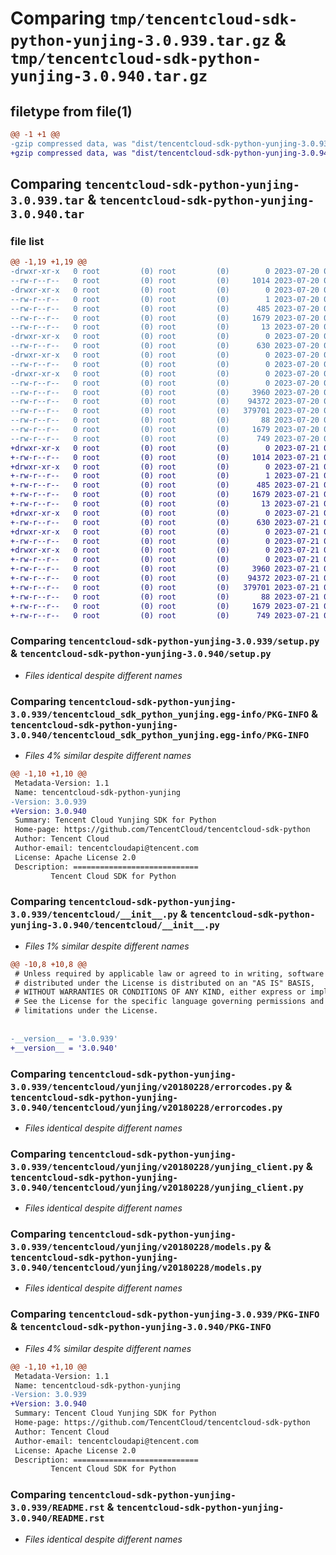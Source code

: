 # Comparing `tmp/tencentcloud-sdk-python-yunjing-3.0.939.tar.gz` & `tmp/tencentcloud-sdk-python-yunjing-3.0.940.tar.gz`

## filetype from file(1)

```diff
@@ -1 +1 @@
-gzip compressed data, was "dist/tencentcloud-sdk-python-yunjing-3.0.939.tar", last modified: Thu Jul 20 00:38:02 2023, max compression
+gzip compressed data, was "dist/tencentcloud-sdk-python-yunjing-3.0.940.tar", last modified: Fri Jul 21 00:56:24 2023, max compression
```

## Comparing `tencentcloud-sdk-python-yunjing-3.0.939.tar` & `tencentcloud-sdk-python-yunjing-3.0.940.tar`

### file list

```diff
@@ -1,19 +1,19 @@
-drwxr-xr-x   0 root         (0) root         (0)        0 2023-07-20 00:38:02.000000 tencentcloud-sdk-python-yunjing-3.0.939/
--rw-r--r--   0 root         (0) root         (0)     1014 2023-07-20 00:38:02.000000 tencentcloud-sdk-python-yunjing-3.0.939/setup.py
-drwxr-xr-x   0 root         (0) root         (0)        0 2023-07-20 00:38:02.000000 tencentcloud-sdk-python-yunjing-3.0.939/tencentcloud_sdk_python_yunjing.egg-info/
--rw-r--r--   0 root         (0) root         (0)        1 2023-07-20 00:38:02.000000 tencentcloud-sdk-python-yunjing-3.0.939/tencentcloud_sdk_python_yunjing.egg-info/dependency_links.txt
--rw-r--r--   0 root         (0) root         (0)      485 2023-07-20 00:38:02.000000 tencentcloud-sdk-python-yunjing-3.0.939/tencentcloud_sdk_python_yunjing.egg-info/SOURCES.txt
--rw-r--r--   0 root         (0) root         (0)     1679 2023-07-20 00:38:02.000000 tencentcloud-sdk-python-yunjing-3.0.939/tencentcloud_sdk_python_yunjing.egg-info/PKG-INFO
--rw-r--r--   0 root         (0) root         (0)       13 2023-07-20 00:38:02.000000 tencentcloud-sdk-python-yunjing-3.0.939/tencentcloud_sdk_python_yunjing.egg-info/top_level.txt
-drwxr-xr-x   0 root         (0) root         (0)        0 2023-07-20 00:38:02.000000 tencentcloud-sdk-python-yunjing-3.0.939/tencentcloud/
--rw-r--r--   0 root         (0) root         (0)      630 2023-07-20 00:38:02.000000 tencentcloud-sdk-python-yunjing-3.0.939/tencentcloud/__init__.py
-drwxr-xr-x   0 root         (0) root         (0)        0 2023-07-20 00:38:02.000000 tencentcloud-sdk-python-yunjing-3.0.939/tencentcloud/yunjing/
--rw-r--r--   0 root         (0) root         (0)        0 2023-07-20 00:38:02.000000 tencentcloud-sdk-python-yunjing-3.0.939/tencentcloud/yunjing/__init__.py
-drwxr-xr-x   0 root         (0) root         (0)        0 2023-07-20 00:38:02.000000 tencentcloud-sdk-python-yunjing-3.0.939/tencentcloud/yunjing/v20180228/
--rw-r--r--   0 root         (0) root         (0)        0 2023-07-20 00:38:02.000000 tencentcloud-sdk-python-yunjing-3.0.939/tencentcloud/yunjing/v20180228/__init__.py
--rw-r--r--   0 root         (0) root         (0)     3960 2023-07-20 00:38:02.000000 tencentcloud-sdk-python-yunjing-3.0.939/tencentcloud/yunjing/v20180228/errorcodes.py
--rw-r--r--   0 root         (0) root         (0)    94372 2023-07-20 00:38:02.000000 tencentcloud-sdk-python-yunjing-3.0.939/tencentcloud/yunjing/v20180228/yunjing_client.py
--rw-r--r--   0 root         (0) root         (0)   379701 2023-07-20 00:38:02.000000 tencentcloud-sdk-python-yunjing-3.0.939/tencentcloud/yunjing/v20180228/models.py
--rw-r--r--   0 root         (0) root         (0)       88 2023-07-20 00:38:02.000000 tencentcloud-sdk-python-yunjing-3.0.939/setup.cfg
--rw-r--r--   0 root         (0) root         (0)     1679 2023-07-20 00:38:02.000000 tencentcloud-sdk-python-yunjing-3.0.939/PKG-INFO
--rw-r--r--   0 root         (0) root         (0)      749 2023-07-20 00:38:02.000000 tencentcloud-sdk-python-yunjing-3.0.939/README.rst
+drwxr-xr-x   0 root         (0) root         (0)        0 2023-07-21 00:56:24.000000 tencentcloud-sdk-python-yunjing-3.0.940/
+-rw-r--r--   0 root         (0) root         (0)     1014 2023-07-21 00:56:24.000000 tencentcloud-sdk-python-yunjing-3.0.940/setup.py
+drwxr-xr-x   0 root         (0) root         (0)        0 2023-07-21 00:56:24.000000 tencentcloud-sdk-python-yunjing-3.0.940/tencentcloud_sdk_python_yunjing.egg-info/
+-rw-r--r--   0 root         (0) root         (0)        1 2023-07-21 00:56:24.000000 tencentcloud-sdk-python-yunjing-3.0.940/tencentcloud_sdk_python_yunjing.egg-info/dependency_links.txt
+-rw-r--r--   0 root         (0) root         (0)      485 2023-07-21 00:56:24.000000 tencentcloud-sdk-python-yunjing-3.0.940/tencentcloud_sdk_python_yunjing.egg-info/SOURCES.txt
+-rw-r--r--   0 root         (0) root         (0)     1679 2023-07-21 00:56:24.000000 tencentcloud-sdk-python-yunjing-3.0.940/tencentcloud_sdk_python_yunjing.egg-info/PKG-INFO
+-rw-r--r--   0 root         (0) root         (0)       13 2023-07-21 00:56:24.000000 tencentcloud-sdk-python-yunjing-3.0.940/tencentcloud_sdk_python_yunjing.egg-info/top_level.txt
+drwxr-xr-x   0 root         (0) root         (0)        0 2023-07-21 00:56:24.000000 tencentcloud-sdk-python-yunjing-3.0.940/tencentcloud/
+-rw-r--r--   0 root         (0) root         (0)      630 2023-07-21 00:56:24.000000 tencentcloud-sdk-python-yunjing-3.0.940/tencentcloud/__init__.py
+drwxr-xr-x   0 root         (0) root         (0)        0 2023-07-21 00:56:24.000000 tencentcloud-sdk-python-yunjing-3.0.940/tencentcloud/yunjing/
+-rw-r--r--   0 root         (0) root         (0)        0 2023-07-21 00:56:24.000000 tencentcloud-sdk-python-yunjing-3.0.940/tencentcloud/yunjing/__init__.py
+drwxr-xr-x   0 root         (0) root         (0)        0 2023-07-21 00:56:24.000000 tencentcloud-sdk-python-yunjing-3.0.940/tencentcloud/yunjing/v20180228/
+-rw-r--r--   0 root         (0) root         (0)        0 2023-07-21 00:56:24.000000 tencentcloud-sdk-python-yunjing-3.0.940/tencentcloud/yunjing/v20180228/__init__.py
+-rw-r--r--   0 root         (0) root         (0)     3960 2023-07-21 00:56:24.000000 tencentcloud-sdk-python-yunjing-3.0.940/tencentcloud/yunjing/v20180228/errorcodes.py
+-rw-r--r--   0 root         (0) root         (0)    94372 2023-07-21 00:56:24.000000 tencentcloud-sdk-python-yunjing-3.0.940/tencentcloud/yunjing/v20180228/yunjing_client.py
+-rw-r--r--   0 root         (0) root         (0)   379701 2023-07-21 00:56:24.000000 tencentcloud-sdk-python-yunjing-3.0.940/tencentcloud/yunjing/v20180228/models.py
+-rw-r--r--   0 root         (0) root         (0)       88 2023-07-21 00:56:24.000000 tencentcloud-sdk-python-yunjing-3.0.940/setup.cfg
+-rw-r--r--   0 root         (0) root         (0)     1679 2023-07-21 00:56:24.000000 tencentcloud-sdk-python-yunjing-3.0.940/PKG-INFO
+-rw-r--r--   0 root         (0) root         (0)      749 2023-07-21 00:56:24.000000 tencentcloud-sdk-python-yunjing-3.0.940/README.rst
```

### Comparing `tencentcloud-sdk-python-yunjing-3.0.939/setup.py` & `tencentcloud-sdk-python-yunjing-3.0.940/setup.py`

 * *Files identical despite different names*

### Comparing `tencentcloud-sdk-python-yunjing-3.0.939/tencentcloud_sdk_python_yunjing.egg-info/PKG-INFO` & `tencentcloud-sdk-python-yunjing-3.0.940/tencentcloud_sdk_python_yunjing.egg-info/PKG-INFO`

 * *Files 4% similar despite different names*

```diff
@@ -1,10 +1,10 @@
 Metadata-Version: 1.1
 Name: tencentcloud-sdk-python-yunjing
-Version: 3.0.939
+Version: 3.0.940
 Summary: Tencent Cloud Yunjing SDK for Python
 Home-page: https://github.com/TencentCloud/tencentcloud-sdk-python
 Author: Tencent Cloud
 Author-email: tencentcloudapi@tencent.com
 License: Apache License 2.0
 Description: ============================
         Tencent Cloud SDK for Python
```

### Comparing `tencentcloud-sdk-python-yunjing-3.0.939/tencentcloud/__init__.py` & `tencentcloud-sdk-python-yunjing-3.0.940/tencentcloud/__init__.py`

 * *Files 1% similar despite different names*

```diff
@@ -10,8 +10,8 @@
 # Unless required by applicable law or agreed to in writing, software
 # distributed under the License is distributed on an "AS IS" BASIS,
 # WITHOUT WARRANTIES OR CONDITIONS OF ANY KIND, either express or implied.
 # See the License for the specific language governing permissions and
 # limitations under the License.
 
 
-__version__ = '3.0.939'
+__version__ = '3.0.940'
```

### Comparing `tencentcloud-sdk-python-yunjing-3.0.939/tencentcloud/yunjing/v20180228/errorcodes.py` & `tencentcloud-sdk-python-yunjing-3.0.940/tencentcloud/yunjing/v20180228/errorcodes.py`

 * *Files identical despite different names*

### Comparing `tencentcloud-sdk-python-yunjing-3.0.939/tencentcloud/yunjing/v20180228/yunjing_client.py` & `tencentcloud-sdk-python-yunjing-3.0.940/tencentcloud/yunjing/v20180228/yunjing_client.py`

 * *Files identical despite different names*

### Comparing `tencentcloud-sdk-python-yunjing-3.0.939/tencentcloud/yunjing/v20180228/models.py` & `tencentcloud-sdk-python-yunjing-3.0.940/tencentcloud/yunjing/v20180228/models.py`

 * *Files identical despite different names*

### Comparing `tencentcloud-sdk-python-yunjing-3.0.939/PKG-INFO` & `tencentcloud-sdk-python-yunjing-3.0.940/PKG-INFO`

 * *Files 4% similar despite different names*

```diff
@@ -1,10 +1,10 @@
 Metadata-Version: 1.1
 Name: tencentcloud-sdk-python-yunjing
-Version: 3.0.939
+Version: 3.0.940
 Summary: Tencent Cloud Yunjing SDK for Python
 Home-page: https://github.com/TencentCloud/tencentcloud-sdk-python
 Author: Tencent Cloud
 Author-email: tencentcloudapi@tencent.com
 License: Apache License 2.0
 Description: ============================
         Tencent Cloud SDK for Python
```

### Comparing `tencentcloud-sdk-python-yunjing-3.0.939/README.rst` & `tencentcloud-sdk-python-yunjing-3.0.940/README.rst`

 * *Files identical despite different names*

